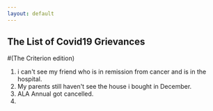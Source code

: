 ```yaml
---
layout: default
---
```


## The List of Covid19 Grievances 

#(The Criterion edition)

1. i can't see my friend who is in remission from cancer and is in the hospital.
2. My parents still haven't see the house i bought in December.
3. ALA Annual got cancelled.
4. 